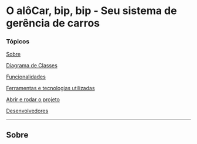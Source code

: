 <h1 align="left"> O alôCar, bip, bip - Seu sistema de gerência de carros</h1>

### Tópicos 

[Sobre](#sobre)

[Diagrama de Classes](#diagrama-de-classes)

[Funcionalidades](#funcionalidades)

[Ferramentas e tecnologias utilizadas](#ferramentas-utilizadas)

[Abrir e rodar o projeto](#abrir-e-rodar-o-projeto)

[Desenvolvedores](#desenvolvedores)

---

<h2 align="left">Sobre</h2>


